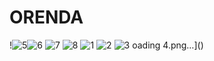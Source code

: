 # ORENDA
!![5](https://github.com/MOHANRAJE28/ORENDA/assets/120411157/dcae5133-c28a-4051-b8fe-2806305d46da)![6](https://github.com/MOHANRAJE28/ORENDA/assets/120411157/f753c341-2964-434c-834a-16da6b283084)
![7](https://github.com/MOHANRAJE28/ORENDA/assets/120411157/523dda1b-23a0-4824-af3b-015ceb26835c)
![8](https://github.com/MOHANRAJE28/ORENDA/assets/120411157/73a82f5c-a0fb-44e8-92a8-ec17ff56048b)
![1](https://github.com/MOHANRAJE28/ORENDA/assets/120411157/eec4dcf7-50f4-4ff2-9885-33ec690c511a)
![2](https://github.com/MOHANRAJE28/ORENDA/assets/120411157/1fa255ce-dea2-4d69-83a5-ad0502a16d88)
![3](https://github.com/MOHANRAJE28/ORENDA/assets/120411157/08c6c5d2-1afc-4947-b3be-afdcd0a1a9a3)
oading 4.png…]()
